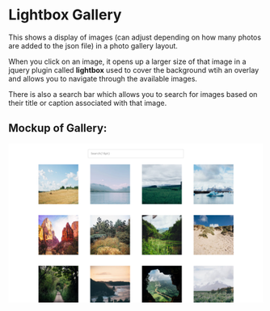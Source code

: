 # Lightbox Gallery

<p>This shows a display of images (can adjust depending on how many photos are added to the json file) in a photo gallery layout.</p>
<p>When you click on an image, it opens up a larger size of that image in a jquery plugin called <b>lightbox</b> used to cover the background wtih an overlay and allows you to navigate through the available images.</p>
<p>There is also a search bar which allows you to search for images based on their title or caption associated with that image.</p>

## Mockup of Gallery:
![Gallery Mockup](https://github.com/hnbvt24/photo_gallery_v3/blob/master/gallery_mockup.png)
